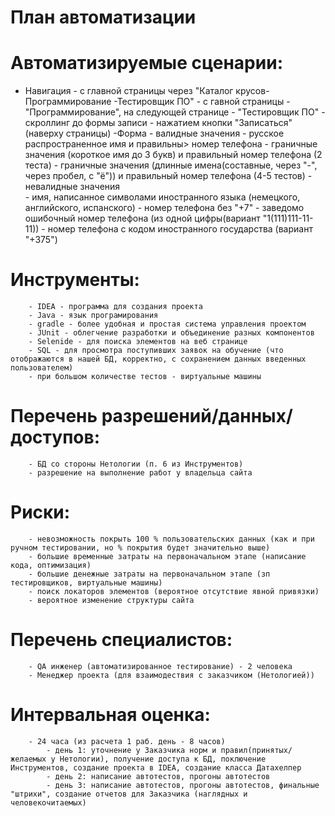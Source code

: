 # План автоматизации

# Автоматизируемые сценарии:
- Навигация
        - с главной страницы через "Каталог крусов-Программирование -Тестировщик ПО"
        - с гавной страницы - "Программирование", на следующей странице - "Тестировщик ПО" 
        - скроллинг до формы записи
        - нажатием кнопки "Записаться" (наверху страницы)
-Форма
        - валидные значения
                - русское распространенное имя и правильны> номер телефона
                - граничные значения (короткое имя до 3 букв) и правильный номер телефона (2 теста)
                - граничные значения (длинные имена(составные, через "-", через пробел, с "ё")) и правильный номер телефона (4-5 тестов)
        - невалидные значения   
                - имя, написанное символами иностранного языка (немецкого, английского, испанского)
                - номер телефона без "+7"
                - заведомо ошибочный номер телефона (из одной цифры(вариант "1(111)111-11-11))
                - номер телефона с кодом иностранного государства (вариант "+375")

# Инструменты: 
        - IDEA - программа для создания проекта
        - Java - язык програмирования
        - gradle - более удобная и простая система управления проектом
        - JUnit - облегчение разработки и объединение разных компонентов
        - Selenide - для поиска элементов на веб странице
        - SQL - для просмотра поступивших заявок на обучение (что отображаются в нашей БД, корректно, с сохранением данных введенных пользователем)
        - при большом количестве тестов - виртуальные машины

# Перечень разрешений/данных/доступов:
        - БД со стороны Нетологии (п. 6 из Инструментов)
        - разрешение на выполнение работ у владельца сайта

# Риски:
        - невозможность покрыть 100 % пользовательских данных (как и при ручном тестировании, но % покрытия будет значительно выше)
        - большие временные затраты на первоначальном этапе (написание кода, оптимизация)
        - большие денежные затраты на первоначальном этапе (зп тестировщиков, виртуальные машины)
        - поиск локаторов элементов (вероятное отсутствие явной привязки)
        - вероятное изменение структуры сайта

# Перечень специалистов:
        - QA инженер (автоматизированное тестирование) - 2 человека 
        - Менеджер проекта (для взаимодествия с заказчиком (Нетологией))

# Интервальная оценка:
        - 24 часа (из расчета 1 раб. день - 8 часов)
            - день 1: уточнение у Заказчика норм и правил(принятых/желаемых у Нетологии), получение доступа к БД, поключение Инструментов, создание проекта в IDEA, создание класса Датахелпер
            - день 2: написание автотестов, прогоны автотестов
            - день 3: написание автотестов, прогоны автотестов, финальные "штрихи", создание отчетов для Заказчика (наглядных и человекочитаемых)
           

